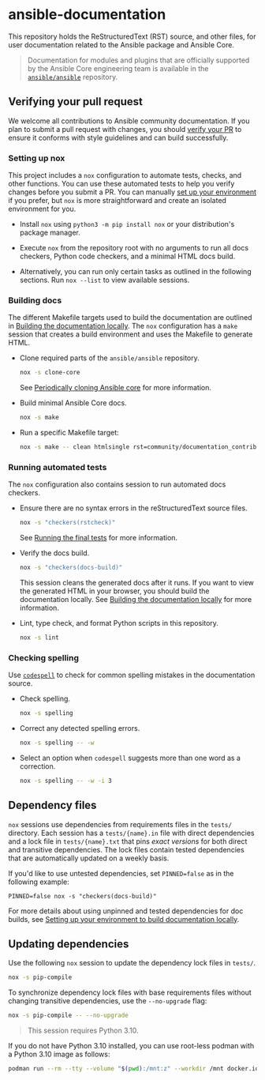 # ansible-documentation

This repository holds the ReStructuredText (RST) source, and other files, for user documentation related to the Ansible package and Ansible Core.

> Documentation for modules and plugins that are officially supported by the Ansible Core engineering team is available in the [`ansible/ansible`](https://github.com/ansible/ansible) repository.

## Verifying your pull request

We welcome all contributions to Ansible community documentation.
If you plan to submit a pull request with changes, you should [verify your PR](https://docs.ansible.com/ansible/latest/community/documentation_contributions.html#verifying-your-documentation-pr) to ensure it conforms with style guidelines and can build successfully.

### Setting up nox

This project includes a `nox` configuration to automate tests, checks, and other functions.
You can use these automated tests to help you verify changes before you submit a PR.
You can manually
[set up your environment](https://docs.ansible.com/ansible/latest/community/documentation_contributions.html#setting-up-your-environment-to-build-documentation-locally)
if you prefer, but `nox` is more straightforward and create an isolated environment for you.

* Install `nox` using `python3 -m pip install nox` or your distribution's package manager.

* Execute `nox` from the repository root with no arguments to run
  all docs checkers, Python code checkers, and a minimal HTML docs build.

* Alternatively, you can run only certain tasks as outlined in the following sections.
  Run `nox --list` to view available sessions.

### Building docs

The different Makefile targets used to build the documentation are outlined in
[Building the documentation locally](https://docs.ansible.com/ansible/latest/community/documentation_contributions.html#building-the-documentation-locally).
The `nox` configuration has a `make` session that creates a build environment and uses the Makefile to generate HTML.

* Clone required parts of the `ansible/ansible` repository.

  ``` bash
  nox -s clone-core
  ```

  See [Periodically cloning Ansible core](https://docs.ansible.com/ansible/latest/community/documentation_contributions.html#periodically-cloning-ansible-core) for more information.

* Build minimal Ansible Core docs.

  ``` bash
  nox -s make
  ```

* Run a specific Makefile target:

  ``` bash
  nox -s make -- clean htmlsingle rst=community/documentation_contributions.rst
  ```

### Running automated tests

The `nox` configuration also contains session to run automated docs checkers.

* Ensure there are no syntax errors in the reStructuredText source files.

  ``` bash
  nox -s "checkers(rstcheck)"
  ```

  See [Running the final tests](https://docs.ansible.com/ansible/latest/community/documentation_contributions.html#running-the-final-tests) for more information.

* Verify the docs build.

  ``` bash
  nox -s "checkers(docs-build)"
  ```

  This session cleans the generated docs after it runs.
  If you want to view the generated HTML in your browser, you should build the documentation locally.
  See [Building the documentation locally](https://docs.ansible.com/ansible/latest/community/documentation_contributions.html#building-the-documentation-locally) for more information.

* Lint, type check, and format Python scripts in this repository.

  ``` bash
  nox -s lint
  ```

### Checking spelling

Use [`codespell`](https://github.com/codespell-project/codespell) to check for common spelling mistakes in the documentation source.

* Check spelling.

  ``` bash
  nox -s spelling
  ```

* Correct any detected spelling errors.

  ``` bash
  nox -s spelling -- -w
  ```

* Select an option when `codespell` suggests more than one word as a correction.

  ``` bash
  nox -s spelling -- -w -i 3
  ```

## Dependency files

`nox` sessions use dependencies from requirements files in the `tests/` directory.
Each session has a `tests/{name}.in` file with direct dependencies and a lock file in `tests/{name}.txt` that pins *exact versions* for both direct and transitive dependencies.
The lock files contain tested dependencies that are automatically updated on a weekly basis.

If you'd like to use untested dependencies, set `PINNED=false` as in the following example:

```
PINNED=false nox -s "checkers(docs-build)"
```

For more details about using unpinned and tested dependencies for doc builds, see [Setting up your environment to build documentation locally](https://docs.ansible.com/ansible/latest/community/documentation_contributions.html#setting-up-your-environment-to-build-documentation-locally).

## Updating dependencies

Use the following `nox` session to update the dependency lock files in `tests/`.

  ``` bash
  nox -s pip-compile
  ```

To synchronize dependency lock files with base requirements files without changing transitive dependencies, use the `--no-upgrade` flag:

  ``` bash
  nox -s pip-compile -- --no-upgrade
  ```

> This session requires Python 3.10.

If you do not have Python 3.10 installed, you can use root-less podman with a Python 3.10 image as follows:

```bash
podman run --rm --tty --volume "$(pwd):/mnt:z" --workdir /mnt docker.io/library/python:3.10 bash -c 'pip install nox ; nox -s pip-compile'
```
